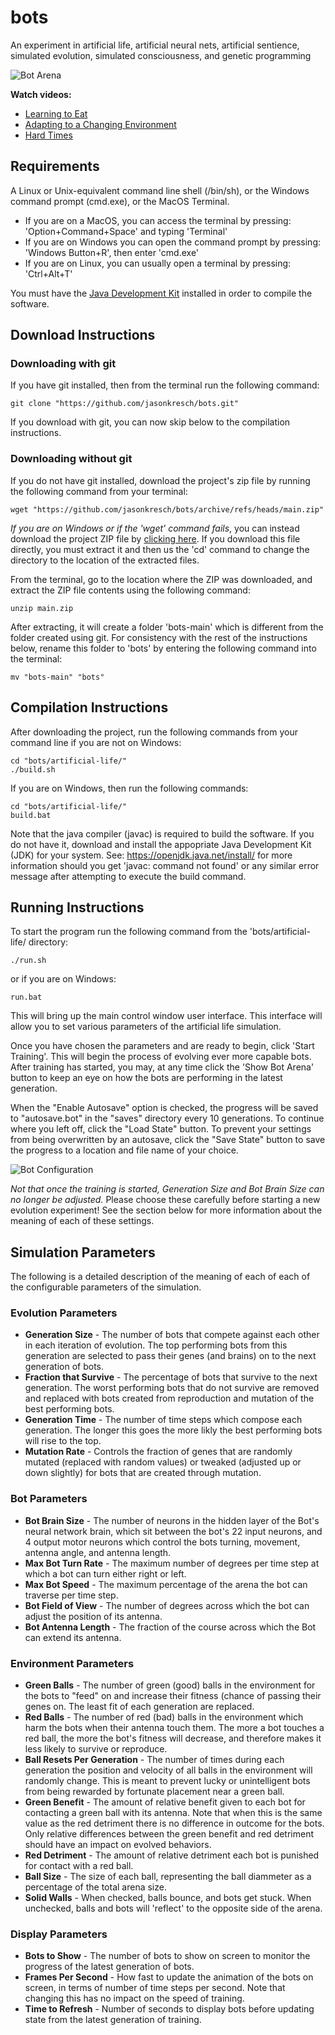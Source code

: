 # bots
An experiment in artificial life, artificial neural nets, artificial sentience, simulated evolution, simulated consciousness, and genetic programming

![Bot Arena](https://i.postimg.cc/wx026WX9/bot-arena.png)

**Watch videos:**
- [Learning to Eat](https://www.youtube.com/watch?v=InBsqlWQTts&list=PLq_mdJjNRPT11IF4NFyLcIWJ1C0Z3hTAX&index=1)
- [Adapting to a Changing Environment](https://www.youtube.com/watch?v=0hhYBqmikWI&list=PLq_mdJjNRPT11IF4NFyLcIWJ1C0Z3hTAX&index=2)
- [Hard Times](https://www.youtube.com/watch?v=_5sl3lBQ96E&list=PLq_mdJjNRPT11IF4NFyLcIWJ1C0Z3hTAX&index=3)

## Requirements

A Linux or Unix-equivalent command line shell (/bin/sh), or the Windows command prompt (cmd.exe), or the MacOS Terminal.
- If you are on a MacOS, you can access the terminal by pressing: 'Option+Command+Space' and typing 'Terminal'
- If you are on Windows you can open the command prompt by pressing: 'Windows Button+R', then enter 'cmd.exe'
- If you are on Linux, you can usually open a terminal by pressing: 'Ctrl+Alt+T'

You must have the [Java Development Kit](https://openjdk.java.net/install/) installed in order to compile the software.

## Download Instructions

### Downloading with git

If you have git installed, then from the terminal run the following command:
  
  `git clone "https://github.com/jasonkresch/bots.git"`
  
If you download with git, you can now skip below to the compilation instructions.

### Downloading without git

If you do not have git installed, download the project's zip file by running the following command from your terminal:

  `wget "https://github.com/jasonkresch/bots/archive/refs/heads/main.zip"`
  
*If you are on Windows or if the 'wget' command fails*, you can instead download the project ZIP file by [clicking here](https://github.com/jasonkresch/bots/archive/refs/heads/main.zip). If you download this file directly, you must extract it and then us the 'cd' command to change the directory to the location of the extracted files.

From the terminal, go to the location where the ZIP was downloaded, and extract the ZIP file contents using the following command:

  `unzip main.zip`
  
After extracting, it will create a folder 'bots-main' which is different from the folder created using git. For consistency with the rest of the instructions below, rename this folder to 'bots' by entering the following command into the terminal:
  
  `mv "bots-main" "bots"`


## Compilation Instructions

After downloading the project, run the following commands from your command line if you are not on Windows:

```
cd "bots/artificial-life/"
./build.sh
```

If you are on Windows, then run the following commands:

```
cd "bots/artificial-life/"
build.bat
```

Note that the java compiler (javac) is required to build the software. If you do not have it, download and install the appopriate Java Development Kit (JDK) for your system. See: https://openjdk.java.net/install/ for more information should you get 'javac: command not found' or any similar error message after attempting to execute the build command.

## Running Instructions

To start the program run the following command from the 'bots/artificial-life/ directory:

`./run.sh`

or if you are on Windows:

`run.bat`

This will bring up the main control window user interface. This interface will allow you to set various parameters of the artificial life simulation.

Once you have chosen the parameters and are ready to begin, click 'Start Training'. This will begin the process of evolving ever more capable bots. After training has started, you may, at any time click the 'Show Bot Arena' button to keep an eye on how the bots are performing in the latest generation.

When the "Enable Autosave" option is checked, the progress will be saved to "autosave.bot" in the "saves" directory every 10 generations. To continue where you left off, click the "Load State" button. To prevent your settings from being overwritten by an autosave, click the "Save State" button to save the progress to a location and file name of your choice.

![Bot Configuration](https://i.postimg.cc/V6z9wM5S/bot-configuration.png)

*Not that once the training is started, Generation Size and Bot Brain Size can no longer be adjusted.* Please choose these carefully before starting a new evolution experiment! See the section below for more information about the meaning of each of these settings.

## Simulation Parameters

The following is a detailed description of the meaning of each of each of the configurable parameters of the simulation.

### Evolution Parameters

* **Generation Size** - The number of bots that compete against each other in each iteration of evolution. The top performing bots from this generation are selected to pass their genes (and brains) on to the next generation of bots.
* **Fraction that Survive** - The percentage of bots that survive to the next generation. The worst performing bots that do not survive are removed and replaced with bots created from reproduction and mutation of the best performing bots.
* **Generation Time** - The number of time steps which compose each generation. The longer this goes the more likly the best performing bots will rise to the top.
* **Mutation Rate** - Controls the fraction of genes that are randomly mutated (replaced with random values) or tweaked (adjusted up or down slightly) for bots that are created through mutation.

### Bot Parameters

* **Bot Brain Size** - The number of neurons in the hidden layer of the Bot's neural network brain, which sit between the bot's 22 input neurons, and 4 output motor neurons which control the bots turning, movement, antenna angle, and antenna length.
* **Max Bot Turn Rate** - The maximum number of degrees per time step at which a bot can turn either right or left.
* **Max Bot Speed** - The maximum percentage of the arena the bot can traverse per time step.
* **Bot Field of View** - The number of degrees across which the bot can adjust the position of its antenna.
* **Bot Antenna Length** - The fraction of the course across which the Bot can extend its antenna.

### Environment Parameters

* **Green Balls** - The number of green (good) balls in the environment for the bots to "feed" on and increase their fitness (chance of passing their genes on. The least fit of each generation are replaced.
* **Red Balls** - The number of red (bad) balls in the environment which harm the bots when their antenna touch them. The more a bot touches a red ball, the more the bot's fitness will decrease, and therefore makes it less likely to survive or reproduce.
* **Ball Resets Per Generation** - The number of times during each generation the position and velocity of all balls in the environment will randomly change. This is meant to prevent lucky or unintelligent bots from being rewarded by fortunate placement near a green ball.
* **Green Benefit** - The amount of relative benefit given to each bot for contacting a green ball with its antenna. Note that when this is the same value as the red detriment there is no difference in outcome for the bots. Only relative differences between the green benefit and red detriment should have an impact on evolved behaviors.
* **Red Detriment** - The amount of relative detriment each bot is punished for contact with a red ball.
* **Ball Size** - The size of each ball, representing the ball diammeter as a percentage of the total arena size.
* **Solid Walls** - When checked, balls bounce, and bots get stuck. When unchecked, balls and bots will 'reflect' to the opposite side of the arena.

### Display Parameters

* **Bots to Show** - The number of bots to show on screen to monitor the progress of the latest generation of bots.
* **Frames Per Second** - How fast to update the animation of the bots on screen, in terms of number of time steps per second. Note that changing this has no impact on the speed of training.
* **Time to Refresh** - Number of seconds to display bots before updating state from the latest generation of training.


